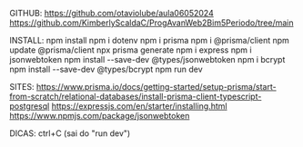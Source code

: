 GITHUB:
    https://github.com/otaviolube/aula06052024
    https://github.com/KimberlyScaldaC/ProgAvanWeb2Bim5Periodo/tree/main

INSTALL:
    npm install 
    npm i dotenv 
    npm i prisma 
    npm i @prisma/client
    npm update @prisma/client
    npx prisma generate
    npm i express
    npm i jsonwebtoken
    npm install --save-dev @types/jsonwebtoken
    npm i bcrypt   
    npm install --save-dev @types/bcrypt 
    npm run dev

SITES:
    https://www.prisma.io/docs/getting-started/setup-prisma/start-from-scratch/relational-databases/install-prisma-client-typescript-postgresql
    https://expressjs.com/en/starter/installing.html
    https://www.npmjs.com/package/jsonwebtoken


DICAS: 
    ctrl+C (sai do "run dev")
